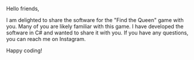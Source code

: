 Hello friends,

I am delighted to share the software for the "Find the Queen" game with you. Many of you are likely familiar with this game. I have developed the software in C# and wanted to share it with you. If you have any questions, you can reach me on Instagram.

Happy coding!
